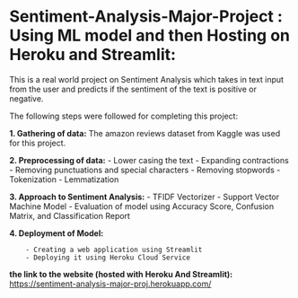 #  Sentiment-Analysis-Major-Project : Using ML model and then Hosting on Heroku and Streamlit:

This is a real world project on Sentiment Analysis which takes in text input from the user and predicts if the sentiment of the text is positive or negative.

The following steps were followed for completing this project:

  <strong>1. Gathering of data:</strong> 
          The amazon reviews dataset from Kaggle was used for this project.
  
  <strong>2. Preprocessing of data:</strong> 
        - Lower casing the text
        - Expanding contractions
        - Removing punctuations and special characters
        - Removing stopwords
        - Tokenization
        - Lemmatization
  
  <strong>3. Approach to Sentiment Analysis:</strong>
        - TFIDF Vectorizer
        - Support Vector Machine Model
        - Evaluation of model using Accuracy Score, Confusion Matrix, and Classification Report
    
  <strong>4. Deployment of Model:</strong>
  
        - Creating a web application using Streamlit
        - Deploying it using Heroku Cloud Service 

 <strong>the link to the website (hosted with Heroku And Streamlit):</strong>
 https://sentiment-analysis-major-proj.herokuapp.com/
